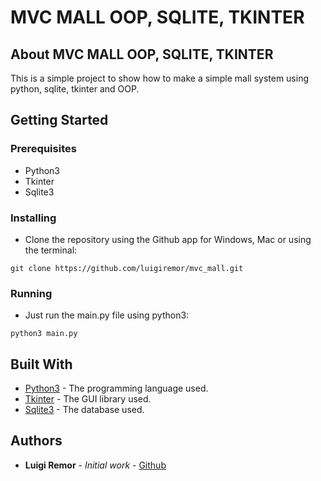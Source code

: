 # MVC MALL OOP, SQLITE, TKINTER

## About MVC MALL OOP, SQLITE, TKINTER

This is a simple project to show how to make a simple mall system using python, sqlite, tkinter and OOP.

## Getting Started

### Prerequisites

- Python3
- Tkinter
- Sqlite3

### Installing

- Clone the repository using the Github app for Windows, Mac or using the terminal:

```
git clone https://github.com/luigiremor/mvc_mall.git

```

### Running

- Just run the main.py file using python3:

```
python3 main.py

```

## Built With

- [Python3](https://www.python.org/) - The programming language used.
- [Tkinter](https://docs.python.org/3/library/tkinter.html) - The GUI library used.
- [Sqlite3](https://www.sqlite.org/index.html) - The database used.

## Authors

- **Luigi Remor** - _Initial work_ - [Github](github.com/luigiremor)
